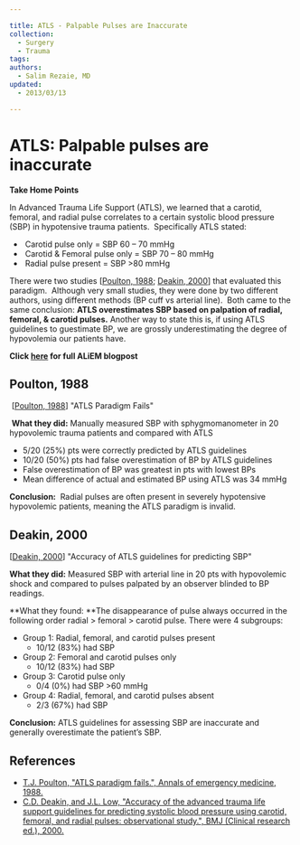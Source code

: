```yaml
---

title: ATLS - Palpable Pulses are Inaccurate
collection:
  - Surgery
  - Trauma
tags:
authors:
  - Salim Rezaie, MD
updated:
  - 2013/03/13

---
```



# ATLS: Palpable pulses are inaccurate

**Take Home Points**

In Advanced Trauma Life Support (ATLS), we learned that a carotid, femoral, and radial pulse correlates to a certain systolic blood pressure (SBP) in hypotensive trauma patients.  Specifically ATLS stated:

-    Carotid pulse only = SBP 60 – 70 mmHg
-    Carotid & Femoral pulse only = SBP 70 – 80 mmHg
-    Radial pulse present = SBP &gt;80 mmHg

There were two studies \[[Poulton, 1988](http://www.ncbi.nlm.nih.gov/pubmed/3337405); [Deakin, 2000](http://www.ncbi.nlm.nih.gov/pubmed/10987771)\] that evaluated this paradigm.  Although very small studies, they were done by two different authors, using different methods (BP cuff vs arterial line).  Both came to the same conclusion: **ATLS overestimates SBP based on palpation of radial, femoral, & carotid pulses.** Another way to state this is, if using ATLS guidelines to guestimate BP, we are grossly underestimating the degree of hypovolemia our patients have.

**Click [here](http://academiclifeinem.com/is-atls-wrong-about-palpable-blood-pressure-estimates/) for full ALiEM blogpost**

## Poulton, 1988

 \[[Poulton, 1988](http://www.ncbi.nlm.nih.gov/pubmed/3337405)\] "ATLS Paradigm Fails"

 **What they did:** Manually measured SBP with sphygmomanometer in 20 hypovolemic trauma patients and compared with ATLS
-   5/20 (25%) pts were correctly predicted by ATLS guidelines
-   10/20 (50%) pts had false overestimation of BP by ATLS guidelines
-   False overestimation of BP was greatest in pts with lowest BPs
-   Mean difference of actual and estimated BP using ATLS was 34 mmHg

**Conclusion:**  Radial pulses are often present in severely hypotensive hypovolemic patients, meaning the ATLS paradigm is invalid.

## Deakin, 2000

\[[Deakin, 2000](http://www.ncbi.nlm.nih.gov/pubmed/10987771)\] "Accuracy of ATLS guidelines for predicting SBP"

**What they did:** Measured SBP with arterial line in 20 pts with hypovolemic shock and compared to pulses palpated by an observer blinded to BP readings.

**What they found: **The disappearance of pulse always occurred in the following order radial &gt; femoral &gt; carotid pulse. There were 4 subgroups:
-   Group 1: Radial, femoral, and carotid pulses present
    -   10/12 (83%) had SBP
-   Group 2: Femoral and carotid pulses only
    -   10/12 (83%) had SBP
-   Group 3: Carotid pulse only
    -   0/4 (0%) had SBP &gt;60 mmHg
-   Group 4: Radial, femoral, and carotid pulses absent
    -   2/3 (67%) had SBP

**Conclusion:** ATLS guidelines for assessing SBP are inaccurate and generally overestimate the patient’s SBP. 

## References

-   [T.J. Poulton, "ATLS paradigm fails.", Annals of emergency medicine, 1988.](http://www.ncbi.nlm.nih.gov/pubmed/3337405)
-   [C.D. Deakin, and J.L. Low, "Accuracy of the advanced trauma life support guidelines for predicting systolic blood pressure using carotid, femoral, and radial pulses: observational study.", BMJ (Clinical research ed.), 2000.](http://www.ncbi.nlm.nih.gov/pubmed/10987771)

